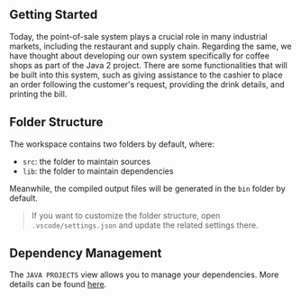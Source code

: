 ## Getting Started

Today, the point-of-sale system plays a crucial role in many industrial markets, including the restaurant and supply chain. Regarding the same, we have thought about developing our own system specifically for coffee shops as part of the Java 2 project. There are some functionalities that will be built into this system, such as giving assistance to the cashier to place an order following the customer's request, providing the drink details, and printing the bill. 

## Folder Structure

The workspace contains two folders by default, where:

- `src`: the folder to maintain sources
- `lib`: the folder to maintain dependencies

Meanwhile, the compiled output files will be generated in the `bin` folder by default.

> If you want to customize the folder structure, open `.vscode/settings.json` and update the related settings there.

## Dependency Management

The `JAVA PROJECTS` view allows you to manage your dependencies. More details can be found [here](https://github.com/microsoft/vscode-java-dependency#manage-dependencies).
